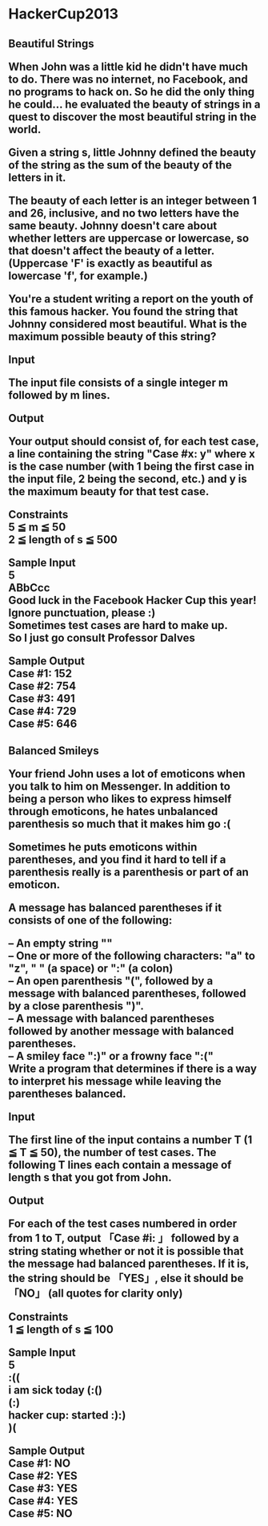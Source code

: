 # HackerCup2013

<H2>Beautiful Strings

When John was a little kid he didn't have much to do. There was no internet, no Facebook, and no programs to hack on. So he did the only thing he could... he evaluated the beauty of strings in a quest to discover the most beautiful string in the world.  

Given a string s, little Johnny defined the beauty of the string as the sum of the beauty of the letters in it.  

The beauty of each letter is an integer between 1 and 26, inclusive, and no two letters have the same beauty. Johnny doesn't care about whether letters are uppercase or lowercase, so that doesn't affect the beauty of a letter. (Uppercase 'F' is exactly as beautiful as lowercase 'f', for example.)  

You're a student writing a report on the youth of this famous hacker. You found the string that Johnny considered most beautiful. What is the maximum possible beauty of this string?  

**Input**  
 
The input file consists of a single integer m followed by m lines.
 
**Output**  
 
Your output should consist of, for each test case, a line containing the string "Case #x: y" where x is the case number (with 1 being the first case in the input file, 2 being the second, etc.) and y is the maximum beauty for that test case.
 
**Constraints**  
5 ≦ m ≦ 50  
2 ≦ length of s ≦ 500  

**Sample Input**  
5  
ABbCcc  
Good luck in the Facebook Hacker Cup this year!  
Ignore punctuation, please :)  
Sometimes test cases are hard to make up.  
So I just go consult Professor Dalves  

**Sample Output**  
Case #1: 152  
Case #2: 754  
Case #3: 491  
Case #4: 729  
Case #5: 646  

<H2>Balanced Smileys

Your friend John uses a lot of emoticons when you talk to him on Messenger. In addition to being a person who likes to express himself through emoticons, he hates unbalanced parenthesis so much that it makes him go :(  

Sometimes he puts emoticons within parentheses, and you find it hard to tell if a parenthesis really is a parenthesis or part of an emoticon.  

A message has balanced parentheses if it consists of one of the following:  

– An empty string ""  
– One or more of the following characters: "a" to "z", " " (a space) or ":" (a colon)  
– An open parenthesis "(", followed by a message with balanced parentheses, followed by a close parenthesis ")".  
– A message with balanced parentheses followed by another message with balanced parentheses.  
– A smiley face ":)" or a frowny face ":("  
Write a program that determines if there is a way to interpret his message while leaving the parentheses balanced.  

**Input**  
 
The first line of the input contains a number T (1 ≦ T ≦ 50), the number of test cases.
The following T lines each contain a message of length s that you got from John.
 
**Output**  
 
For each of the test cases numbered in order from 1 to T, output 「Case #i: 」 followed by a string stating whether or not it is possible that the message had balanced parentheses. If it is, the string should be 「YES」, else it should be 「NO」 (all quotes for clarity only)
 
**Constraints**  
1 ≦ length of s ≦ 100 

**Sample Input**  
5  
:((  
i am sick today (:()  
(:)  
hacker cup: started :):)  
)(  

**Sample Output**  
Case #1: NO  
Case #2: YES  
Case #3: YES  
Case #4: YES  
Case #5: NO  
